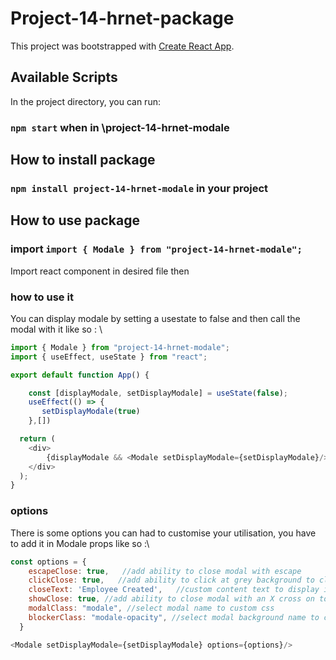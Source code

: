 # Project-14-hrnet-package

This project was bootstrapped with [Create React App](https://github.com/facebook/create-react-app).

## Available Scripts

In the project directory, you can run:

### `npm start` when in \project-14-hrnet-modale

## How to install package

### `npm install project-14-hrnet-modale` in your project

## How to use package

### import `import { Modale } from "project-14-hrnet-modale";`

Import react component in desired file then

### how to use it 

You can display modale by setting a usestate to false and then call the modal with it like so : \
```js
import { Modale } from "project-14-hrnet-modale";
import { useEffect, useState } from "react";

export default function App() {

    const [displayModale, setDisplayModale] = useState(false);
    useEffect(() => {
       setDisplayModale(true)
    },[])

  return (
    <div>
        {displayModale && <Modale setDisplayModale={setDisplayModale}/>}
    </div>
  );
}
```
### options

There is some options you can had to customise your utilisation, you have to add it in Modale props like so :\

```js
const options = {   
    escapeClose: true,   //add ability to close modal with escape
    clickClose: true,   //add ability to click at grey background to close modal
    closeText: 'Employee Created',   //custom content text to display in modal
    showClose: true, //add ability to close modal with an X cross on top right corner
    modalClass: "modale", //select modal name to custom css
    blockerClass: "modale-opacity", //select modal background name to custom css
  }

<Modale setDisplayModale={setDisplayModale} options={options}/>
```
